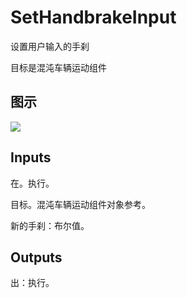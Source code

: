 # SetHandbrakeInput

设置用户输入的手刹

目标是混沌车辆运动组件

## 图示

![]($-20221218-19040282.png)

## Inputs

在。执行。

目标。混沌车辆运动组件对象参考。

新的手刹：布尔值。  

## Outputs

出：执行。
